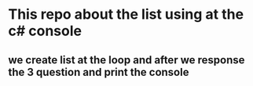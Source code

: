 # This repo about the list using at the c# console
## we create list at the loop and after we response the 3 question and print the console
